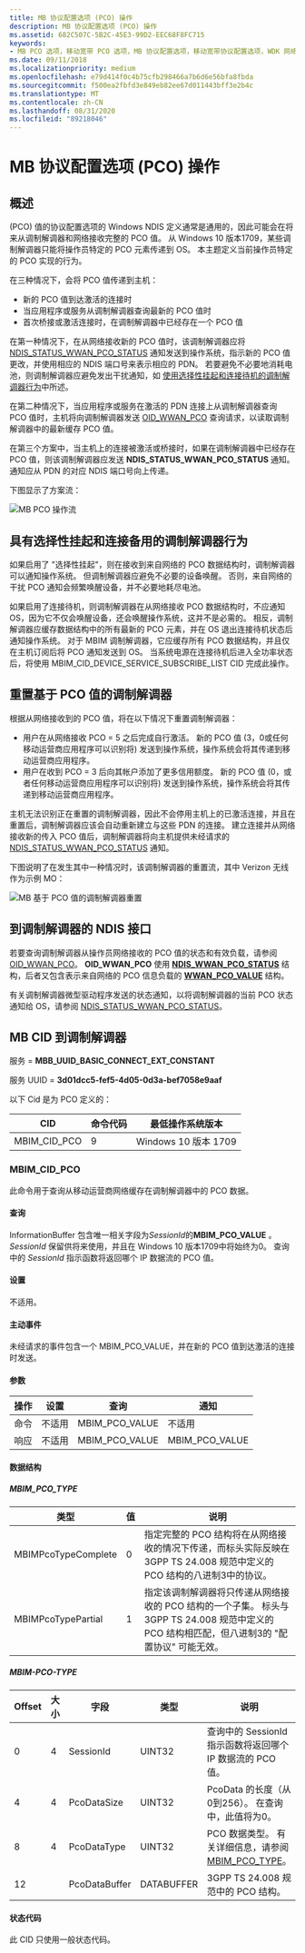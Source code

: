 ```yaml
---
title: MB 协议配置选项 (PCO) 操作
description: MB 协议配置选项 (PCO) 操作
ms.assetid: 682C507C-5B2C-45E3-99D2-EEC68F8FC715
keywords:
- MB PCO 选项，移动宽带 PCO 选项，MB 协议配置选项，移动宽带协议配置选项，WDK 网络驱动程序，MBB 微型端口驱动程序
ms.date: 09/11/2018
ms.localizationpriority: medium
ms.openlocfilehash: e79d414f0c4b75cfb298466a7b6d6e56bfa8fbda
ms.sourcegitcommit: f500ea2fbfd3e849eb82ee67d011443bff3e2b4c
ms.translationtype: MT
ms.contentlocale: zh-CN
ms.lasthandoff: 08/31/2020
ms.locfileid: "89218046"
---
```

# <a name="mb-protocol-configuration-options-pco-operations"></a>MB 协议配置选项 (PCO) 操作

## <a name="overview"></a>概述

 (PCO) 值的协议配置选项的 Windows NDIS 定义通常是通用的，因此可能会在将来从调制解调器和网络接收完整的 PCO 值。 从 Windows 10 版本1709，某些调制解调器只能将操作员特定的 PCO 元素传递到 OS。 本主题定义当前操作员特定的 PCO 实现的行为。

在三种情况下，会将 PCO 值传递到主机：

- 新的 PCO 值到达激活的连接时
- 当应用程序或服务从调制解调器查询最新的 PCO 值时
- 首次桥接或激活连接时，在调制解调器中已经存在一个 PCO 值

在第一种情况下，在从网络接收新的 PCO 值时，该调制解调器应将 [NDIS_STATUS_WWAN_PCO_STATUS](ndis-status-wwan-pco-status.md) 通知发送到操作系统，指示新的 PCO 值更改，并使用相应的 NDIS 端口号来表示相应的 PDN。 若要避免不必要地消耗电池，则调制解调器应避免发出干扰通知，如 [使用选择性挂起和连接待机的调制解调器行为](#modem-behavior-with-selective-suspend-and-connected-standby)中所述。

在第二种情况下，当应用程序或服务在激活的 PDN 连接上从调制解调器查询 PCO 值时，主机将向调制解调器发送 [OID_WWAN_PCO](oid-wwan-pco.md) 查询请求，以读取调制解调器中的最新缓存 PCO 值。

在第三个方案中，当主机上的连接被激活或桥接时，如果在调制解调器中已经存在 PCO 值，则该调制解调器应发送 **NDIS_STATUS_WWAN_PCO_STATUS** 通知。 通知应从 PDN 的对应 NDIS 端口号向上传递。

下图显示了方案流：

![MB PCO 操作流](images/mb_PCO_operations_flow.png "MB PCO 操作流")

## <a name="modem-behavior-with-selective-suspend-and-connected-standby"></a>具有选择性挂起和连接备用的调制解调器行为

如果启用了 "选择性挂起"，则在接收到来自网络的 PCO 数据结构时，调制解调器可以通知操作系统。 但调制解调器应避免不必要的设备唤醒。 否则，来自网络的干扰 PCO 通知会频繁唤醒设备，并不必要地耗尽电池。

如果启用了连接待机，则调制解调器在从网络接收 PCO 数据结构时，不应通知 OS，因为它不仅会唤醒设备，还会唤醒操作系统，这并不是必需的。 相反，调制解调器应缓存数据结构中的所有最新的 PCO 元素，并在 OS 退出连接待机状态后通知操作系统。 对于 MBIM 调制解调器，它应缓存所有 PCO 数据结构，并且仅在主机订阅后将 PCO 通知发送到 OS。 当系统电源在连接待机后进入全功率状态后，将使用 MBIM_CID_DEVICE_SERVICE_SUBSCRIBE_LIST CID 完成此操作。

## <a name="resetting-the-modem-based-on-pco-values"></a>重置基于 PCO 值的调制解调器

根据从网络接收到的 PCO 值，将在以下情况下重置调制解调器：

- 用户在从网络接收 PCO = 5 之后完成自行激活。 新的 PCO 值 (3，0或任何移动运营商应用程序可以识别将) 发送到操作系统，操作系统会将其传递到移动运营商应用程序。
- 用户在收到 PCO = 3 后向其帐户添加了更多信用额度。 新的 PCO 值 (0，或者任何移动运营商应用程序可以识别将) 发送到操作系统，操作系统会将其传递到移动运营商应用程序。

主机无法识别正在重置的调制解调器，因此不会停用主机上的已激活连接，并且在重置后，调制解调器应该会自动重新建立与这些 PDN 的连接。 建立连接并从网络接收新的传入 PCO 值后，调制解调器将向主机提供未经请求的 [NDIS_STATUS_WWAN_PCO_STATUS](ndis-status-wwan-pco-status.md) 通知。

下图说明了在发生其中一种情况时，该调制解调器的重置流，其中 Verizon 无线作为示例 MO：

![MB 基于 PCO 值的调制解调器重置](images/mb_PCO_modem_reset.png "MB 基于 PCO 值的调制解调器重置")

## <a name="ndis-interface-to-the-modem"></a>到调制解调器的 NDIS 接口

若要查询调制解调器从操作员网络接收的 PCO 值的状态和有效负载，请参阅 [OID_WWAN_PCO](oid-wwan-pco.md)。 **OID_WWAN_PCO** 使用 [**NDIS_WWAN_PCO_STATUS**](/windows-hardware/drivers/ddi/ndiswwan/ns-ndiswwan-_ndis_wwan_pco_status) 结构，后者又包含表示来自网络的 PCO 信息负载的 [**WWAN_PCO_VALUE**](/windows-hardware/drivers/ddi/wwan/ns-wwan-_wwan_pco_value)  结构。

有关调制解调器微型驱动程序发送的状态通知，以将调制解调器的当前 PCO 状态通知给 OS，请参阅 [NDIS_STATUS_WWAN_PCO_STATUS](ndis-status-wwan-pco-status.md)。

## <a name="mb-cid-to-the-modem"></a>MB CID 到调制解调器

服务 = **MBB_UUID_BASIC_CONNECT_EXT_CONSTANT**

服务 UUID = **3d01dcc5-fef5-4d05-0d3a-bef7058e9aaf**

以下 Cid 是为 PCO 定义的：

| CID | 命令代码 | 最低操作系统版本 |
| --- | --- | --- |
| MBIM_CID_PCO | 9 | Windows 10 版本 1709 |

### <a name="mbim_cid_pco"></a>MBIM_CID_PCO

此命令用于查询从移动运营商网络缓存在调制解调器中的 PCO 数据。

#### <a name="query"></a>查询

InformationBuffer 包含唯一相关字段为*SessionId*的**MBIM_PCO_VALUE** 。 *SessionId* 保留供将来使用，并且在 Windows 10 版本1709中将始终为0。 查询中的 *SessionId* 指示函数将返回哪个 IP 数据流的 PCO 值。

#### <a name="set"></a>设置

不适用。

#### <a name="unsolicited-event"></a>主动事件

未经请求的事件包含一个 MBIM_PCO_VALUE，并在新的 PCO 值到达激活的连接时发送。

#### <a name="parameters"></a>参数

| 操作 | 设置 | 查询 | 通知 |
| --- | --- | --- | --- |
| 命令 | 不适用 | MBIM_PCO_VALUE | 不适用 |
| 响应 | 不适用 | MBIM_PCO_VALUE | MBIM_PCO_VALUE |

#### <a name="data-structures"></a>数据结构

##### <a name="mbim_pco_type"></a>MBIM_PCO_TYPE

| 类型 | 值 | 说明 |
| --- | --- | --- |
| MBIMPcoTypeComplete | 0 | 指定完整的 PCO 结构将在从网络接收的情况下传递，而标头实际反映在 3GPP TS 24.008 规范中定义的 PCO 结构的八进制3中的协议。 |
| MBIMPcoTypePartial | 1 | 指定该调制解调器将只传递从网络接收的 PCO 结构的一个子集。 标头与 3GPP TS 24.008 规范中定义的 PCO 结构相匹配，但八进制3的 "配置协议" 可能无效。 |

##### <a name="mbim-pco-type"></a>MBIM-PCO-TYPE

| Offset | 大小 | 字段 | 类型 | 说明 |
| --- | --- | --- | --- | --- |
| 0 | 4 | SessionId | UINT32 | 查询中的 SessionId 指示函数将返回哪个 IP 数据流的 PCO 值。 |
| 4 | 4 | PcoDataSize | UINT32 | PcoData 的长度（从0到256）。 在查询中，此值将为0。 |
| 8 | 4 | PcoDataType | UINT32 | PCO 数据类型。 有关详细信息，请参阅 [MBIM_PCO_TYPE](#mbim_pco_type)。 |
| 12 | | PcoDataBuffer | DATABUFFER | 3GPP TS 24.008 规范中的 PCO 结构。 |

#### <a name="status-codes"></a>状态代码

此 CID 只使用一般状态代码。